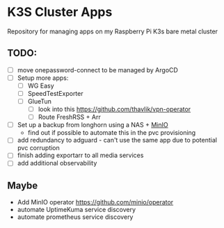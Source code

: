 # K3S Cluster Apps

Repository for managing apps on my Raspberry Pi K3s bare metal cluster

## TODO:

- [ ] move onepassword-connect to be managed by ArgoCD
- [ ] Setup more apps:
  - [ ] WG Easy
  - [ ] SpeedTestExporter
  - [ ] GlueTun
    - [ ] look into this https://github.com/thavlik/vpn-operator
    - [ ] Route FreshRSS + Arr
- [ ] Set up a backup from longhorn using a NAS + [MinIO](https://min.io/)
  - find out if possible to automate this in the pvc provisioning
- [ ] add redundancy to adguard - can't use the same app due to potential pvc corruption
- [ ] finish adding exportarr to all media services
- [ ] add additional observability

## Maybe

- Add MinIO operator https://github.com/minio/operator
- automate UptimeKuma service discovery
- automate prometheus service discovery
